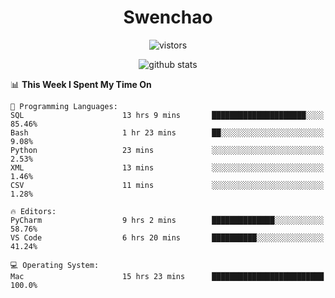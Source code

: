 <h1 align="center">Swenchao</h3>

<p align="center">
  <img src="https://visitor-badge.glitch.me/badge?page_id=Swenchao" alt="vistors" />
</p>

<p align="center">
  <img src="https://github-readme-stats.vercel.app/api?username=Swenchao&count_private=true&show_icons=true&theme=vue-dark&hide_title=true" alt="github stats" />
</p>

<!--START_SECTION:waka-->
📊 **This Week I Spent My Time On** 

```text
💬 Programming Languages: 
SQL                      13 hrs 9 mins       █████████████████████░░░░   85.46% 
Bash                     1 hr 23 mins        ██░░░░░░░░░░░░░░░░░░░░░░░   9.08% 
Python                   23 mins             ░░░░░░░░░░░░░░░░░░░░░░░░░   2.53% 
XML                      13 mins             ░░░░░░░░░░░░░░░░░░░░░░░░░   1.46% 
CSV                      11 mins             ░░░░░░░░░░░░░░░░░░░░░░░░░   1.28%

🔥 Editors: 
PyCharm                  9 hrs 2 mins        ██████████████░░░░░░░░░░░   58.76% 
VS Code                  6 hrs 20 mins       ██████████░░░░░░░░░░░░░░░   41.24%

💻 Operating System: 
Mac                      15 hrs 23 mins      █████████████████████████   100.0%

```


<!--END_SECTION:waka-->
